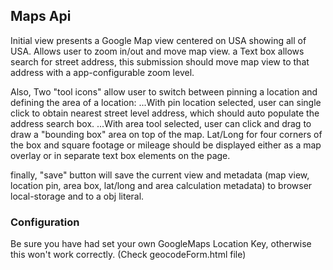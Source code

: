 ## Maps Api

Initial view presents a Google Map view centered on USA showing all of USA. Allows user to zoom in/out and move map view. a Text box allows search for street address, this submission should move map view to that address with a app-configurable zoom level. 

Also, Two "tool icons" allow user to switch between pinning a location and defining the area of a location: ...With pin location selected, user can single click to obtain nearest street level address, which should auto populate the address search box. ...With area tool selected, user can click and drag to draw a "bounding box" area on top of the map. Lat/Long for four corners of the box and square footage or mileage should be displayed either as a map overlay or in separate text box elements on the page. 

finally, "save" button will save the current view and metadata (map view, location pin, area box, lat/long and area calculation metadata) to browser local-storage and to a obj literal.

### Configuration

Be sure you have had set your own GoogleMaps Location Key, otherwise this won't work correctly. (Check geocodeForm.html file)
